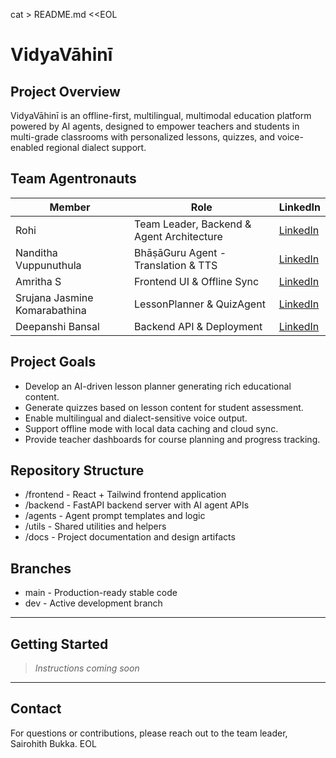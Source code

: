 cat > README.md <<EOL
# VidyaVāhinī

## Project Overview
VidyaVāhinī is an offline-first, multilingual, multimodal education platform powered by AI agents, designed to empower teachers and students in multi-grade classrooms with personalized lessons, quizzes, and voice-enabled regional dialect support.

## Team Agentronauts

| Member    | Role                     | LinkedIn                                      |
|-----------|--------------------------|-----------------------------------------------|
| Rohi      | Team Leader, Backend & Agent Architecture | [LinkedIn](https://www.linkedin.com/in/sairohithbukka/) |
| Nanditha Vuppunuthula | BhāṣāGuru Agent - Translation & TTS | [LinkedIn](https://www.linkedin.com/in/nandithav/)        |
| Amritha S | Frontend UI & Offline Sync | [LinkedIn](https://www.linkedin.com/in/amritha-s-oo/)      |
| Srujana Jasmine Komarabathina | LessonPlanner & QuizAgent | [LinkedIn](https://www.linkedin.com/in/srujana-jasmine-komarabathina-4234a423a/) |
| Deepanshi Bansal | Backend API & Deployment | [LinkedIn](https://www.linkedin.com/in/deepanshi-bansal2002/) |

## Project Goals
- Develop an AI-driven lesson planner generating rich educational content.
- Generate quizzes based on lesson content for student assessment.
- Enable multilingual and dialect-sensitive voice output.
- Support offline mode with local data caching and cloud sync.
- Provide teacher dashboards for course planning and progress tracking.

## Repository Structure
- /frontend - React + Tailwind frontend application
- /backend - FastAPI backend server with AI agent APIs
- /agents - Agent prompt templates and logic
- /utils - Shared utilities and helpers
- /docs - Project documentation and design artifacts

## Branches
- main - Production-ready stable code
- dev - Active development branch

---

## Getting Started

> _Instructions coming soon_

---

## Contact
For questions or contributions, please reach out to the team leader, Sairohith Bukka.
EOL
